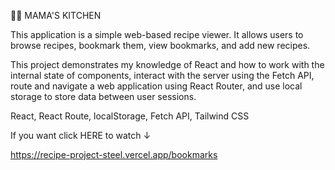 👩‍🍳 MAMA'S KITCHEN

This application is a simple web-based recipe viewer. It allows users to browse recipes, bookmark them, view bookmarks, and add new recipes.

This project demonstrates my knowledge of React and how to work with the internal state of components, interact with the server using the Fetch API, route and navigate a web application using React Router, and use local storage to store data between user sessions.

React, React Route, localStorage, Fetch API, Tailwind CSS

If you want click HERE to watch ↓

https://recipe-project-steel.vercel.app/bookmarks
